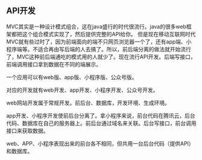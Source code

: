 ## API开发

MVC其实是一种设计模式组合，这在java盛行的时代很流行。java的很多web框架都把这个组合模式实现了，然后提供完整的API给你。
但是现在移动互联网时代MVC就有些过时了，因为前端面向的端不只网页浏览器一个了，还有app端、小程序端等。不适合再由写后端的人去搞了。所以，前后端分离的做法就开始流行了，MVC这种前后端通吃的模式用的人就少了。现在流行API开发。后端写接口，前端调用接口拿到数据在不同的端展示。

一个应用可以有web版、app版、小程序版、公众号版。

对应的开发就有web开发、app开发、小程序开发、公众号开发。

web网站开发属于常规开发。前后台、数据库，开发环境、生成环境。

app开发、小程序开发使前后台分离了。拿小程序来说，前台代码在腾讯云，后台代码、数据库在自己的服务器上。前后台通过域名来关联。后台写接口，前台调用接口来获取数据。

web、APP、小程序表现出来的前台各不相同，但共用一台后台代码（提供API）和数据库。